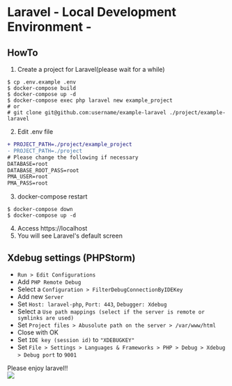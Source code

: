 # Laravel - Local Development Environment -
## HowTo
1. Create a project for Laravel(please wait for a while)

```
$ cp .env.example .env
$ docker-compose build
$ docker-compose up -d
$ docker-compose exec php laravel new example_project
# or
# git clone git@github.com:username/example-laravel ./project/example-laravel
```

2. Edit .env file

```diff
+ PROJECT_PATH=./project/example_project
- PROJECT_PATH=./project
# Please change the following if necessary
DATABASE=root
DATABASE_ROOT_PASS=root
PMA_USER=root
PMA_PASS=root
```

3. docker-compose restart

```
$ docker-compose down
$ docker-compose up -d
```

4. Access https://localhost
5. You will see Laravel's default screen

## Xdebug settings (PHPStorm)
- `Run > Edit Configurations`  
- Add `PHP Remote Debug`  
- Select a `Configuration > FilterDebugConnectionByIDEKey`  
- Add new `Server`  
- Set `Host: laravel-php`, `Port: 443`, `Debugger: Xdebug`  
- Select a `Use path mappings (select if the server is remote or symlinks are used)`  
- Set `Project files > Abusolute path on the server > /var/www/html`  
- Close with OK  
- Set `IDE key (session id)` to `"XDEBUGKEY"`  
- Set `File > Settings > Languages & Frameworks > PHP > Debug > Xdebug > Debug port` to `9001`

Please enjoy laravel!!  
![](https://media.giphy.com/media/tIeCLkB8geYtW/giphy.gif)
